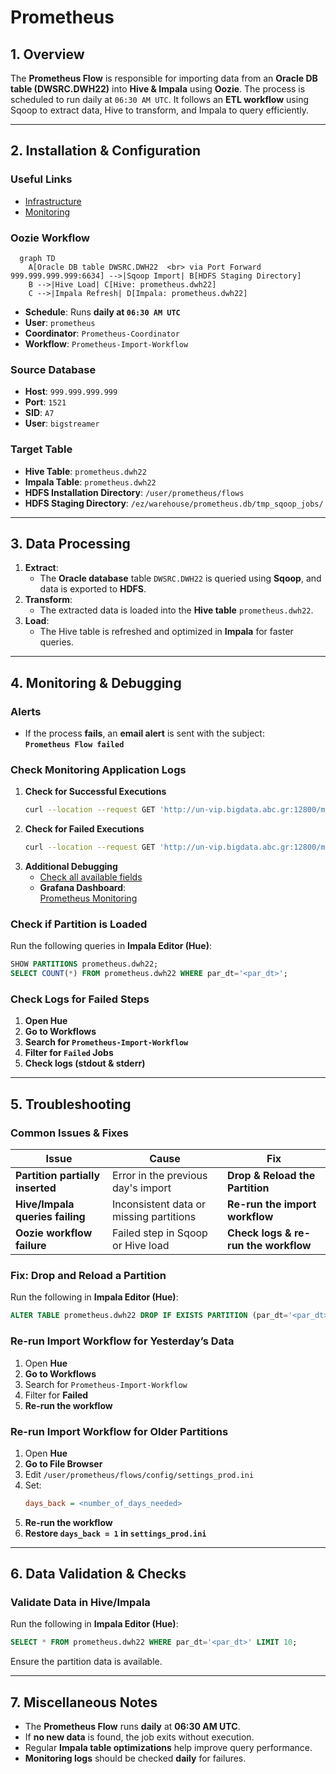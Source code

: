 # Prometheus

## 1. Overview

The **Prometheus Flow** is responsible for importing data from an **Oracle DB table (DWSRC.DWH22)** into **Hive & Impala** using **Oozie**. The process is scheduled to run daily at `06:30 AM UTC`. It follows an **ETL workflow** using Sqoop to extract data, Hive to transform, and Impala to query efficiently.

---

## 2. Installation & Configuration

### Useful Links
- [Infrastructure](https://metis.ghi.com/obss/bigdata/abc/etl/prometheus/prometheus-devops/-/wikis/Infastructure)
- [Monitoring](https://metis.ghi.com/obss/bigdata/abc/etl/prometheus/prometheus-devops/-/wikis/home#monitoring)

### Oozie Workflow
```mermaid
  graph TD
    A[Oracle DB table DWSRC.DWH22  <br> via Port Forward 999.999.999.999:6634] -->|Sqoop Import| B[HDFS Staging Directory]
    B -->|Hive Load| C[Hive: prometheus.dwh22]
    C -->|Impala Refresh| D[Impala: prometheus.dwh22]
```
- **Schedule**: Runs **daily at `06:30 AM UTC`**
- **User**: `prometheus`
- **Coordinator**: `Prometheus-Coordinator`
- **Workflow**: `Prometheus-Import-Workflow`

### Source Database
- **Host**: `999.999.999.999`
- **Port**: `1521`
- **SID**: `A7`
- **User**: `bigstreamer`

### Target Table
- **Hive Table**: `prometheus.dwh22`
- **Impala Table**: `prometheus.dwh22`
- **HDFS Installation Directory**: `/user/prometheus/flows`
- **HDFS Staging Directory**: `/ez/warehouse/prometheus.db/tmp_sqoop_jobs/`

---

## 3. Data Processing

1. **Extract**:  
   - The **Oracle database** table `DWSRC.DWH22` is queried using **Sqoop**, and data is exported to **HDFS**.
2. **Transform**:  
   - The extracted data is loaded into the **Hive table** `prometheus.dwh22`.
3. **Load**:  
   - The Hive table is refreshed and optimized in **Impala** for faster queries.

---

## 4. Monitoring & Debugging

### Alerts
- If the process **fails**, an **email alert** is sent with the subject:  
  **`Prometheus Flow failed`**

### Check Monitoring Application Logs
1. **Check for Successful Executions**
    ```bash
    curl --location --request GET 'http://un-vip.bigdata.abc.gr:12800/monitoring/api/jobstatus/find?application=PROMETHEUS&status=SUCCESS&operativePartition=<timestamp e.g.:20220518>'
    ```
2. **Check for Failed Executions**
    ```bash
    curl --location --request GET 'http://un-vip.bigdata.abc.gr:12800/monitoring/api/jobstatus/find?application=PROMETHEUS&status=FAILED&operativePartition=<timestamp e.g.:20220518>'
    ```
3. **Additional Debugging**
    - [Check all available fields](https://metis.ghi.com/obss/bigdata/common-dev/apps/monitoring/monitoring-devops/-/wikis/API-Functional-Spec#fields)
    - **Grafana Dashboard**:  
      [Prometheus Monitoring](https://unc1.bigdata.abc.gr:3000/d/PcKYyfTVz/prometheus-dashboard?orgId=1&from=now-2d&to=now)

### Check if Partition is Loaded
Run the following queries in **Impala Editor (Hue)**:
```sql
SHOW PARTITIONS prometheus.dwh22;
SELECT COUNT(*) FROM prometheus.dwh22 WHERE par_dt='<par_dt>';
```

### Check Logs for Failed Steps
1. **Open Hue**
2. **Go to Workflows**
3. **Search for `Prometheus-Import-Workflow`**
4. **Filter for `Failed` Jobs**
5. **Check logs (stdout & stderr)**

---

## 5. Troubleshooting

### Common Issues & Fixes

| Issue | Cause | Fix |
|-------|-------|-----|
| **Partition partially inserted** | Error in the previous day's import | **Drop & Reload the Partition** |
| **Hive/Impala queries failing** | Inconsistent data or missing partitions | **Re-run the import workflow** |
| **Oozie workflow failure** | Failed step in Sqoop or Hive load | **Check logs & re-run the workflow** |

### Fix: Drop and Reload a Partition
Run the following in **Impala Editor (Hue)**:
```sql
ALTER TABLE prometheus.dwh22 DROP IF EXISTS PARTITION (par_dt='<par_dt>');
```

### Re-run Import Workflow for Yesterday’s Data
1. Open **Hue**
2. **Go to Workflows**
3. Search for `Prometheus-Import-Workflow`
4. Filter for **Failed**
5. **Re-run the workflow**

### Re-run Import Workflow for Older Partitions
1. Open **Hue**
2. **Go to File Browser**
3. Edit `/user/prometheus/flows/config/settings_prod.ini`
4. Set:
   ```ini
   days_back = <number_of_days_needed>
   ```
5. **Re-run the workflow**
6. **Restore `days_back = 1` in `settings_prod.ini`**

---

## 6. Data Validation & Checks

### Validate Data in Hive/Impala
Run the following in **Impala Editor (Hue)**:
```sql
SELECT * FROM prometheus.dwh22 WHERE par_dt='<par_dt>' LIMIT 10;
```
Ensure the partition data is available.

---

## 7. Miscellaneous Notes

- The **Prometheus Flow** runs **daily** at **06:30 AM UTC**.
- If **no new data** is found, the job exits without execution.
- Regular **Impala table optimizations** help improve query performance.
- **Monitoring logs** should be checked **daily** for failures.

